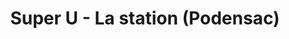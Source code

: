 ---
title: "Super U - La station (Podensac)"
url: /podensac/super-u-la-station-podensac/
shop: Gasflaschen
---